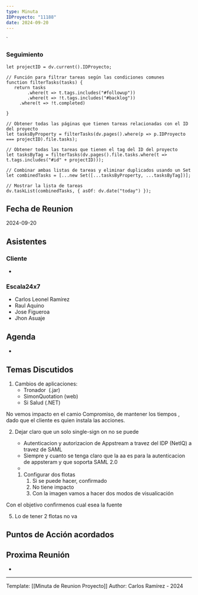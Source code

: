 ```yaml
---
type: Minuta
IDProyecto: "11188"
date: 2024-09-20
---
```

`

### Seguimiento

```dataviewjs
let projectID = dv.current().IDProyecto;

// Función para filtrar tareas según las condiciones comunes
function filterTasks(tasks) {
   return tasks
        .where(t => t.tags.includes("#followup"))
        .where(t => !t.tags.includes("#backlog"))
     .where(t => !t.completed)
        
}

// Obtener todas las páginas que tienen tareas relacionadas con el ID del proyecto
let tasksByProperty = filterTasks(dv.pages().where(p => p.IDProyecto === projectID).file.tasks);

// Obtener todas las tareas que tienen el tag del ID del proyecto
let tasksByTag = filterTasks(dv.pages().file.tasks.where(t => t.tags.includes("#id" + projectID)));

// Combinar ambas listas de tareas y eliminar duplicados usando un Set
let combinedTasks = [...new Set([...tasksByProperty, ...tasksByTag])];

// Mostrar la lista de tareas
dv.taskList(combinedTasks, { asOf: dv.date("today") });
 ```
## Fecha de Reunion
2024-09-20

## Asistentes

### Cliente
* 
### Escala24x7
- Carlos Leonel Ramírez
-  Raul Aquino
- Jose Figueroa
- Jhon Asuaje

## Agenda
* 
## Temas Discutidos

1. Cambios de aplicaciones:  
	* Tronador  (.jar)
	* SimonQuotation (web)
	* Si Salud (.NET)

No vemos impacto en el camio
Compromiso, de mantener los tiempos , dado que el cliente es quien instala las acciones.

2. Dejar claro que un solo single-sign on no se puede
	- Autenticacion y autorizacion de Appstream a travez del IDP (NetIQ) a travez de SAML
	- Siempre y cuanto se tenga claro que la aa es para la autenticacion de appsteram y que soporta SAML 2.0
	- 

	1. Configurar dos flotas
		1. Si se puede hacer, confirmado
		2. No tiene impacto
		3. Con la imagen vamos a hacer dos modos de visualicación

Con el objetivo confirmenos cual esea la fuente 







5. Lo de tener 2 flotas no va



## Puntos de Acción acordados 

## Proxima Reunión
*   

---
Template: [[Minuta de Reunion Proyecto]]
Author: Carlos Ramírez - 2024
